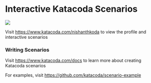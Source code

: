 # Interactive Katacoda Scenarios

[![](http://shields.katacoda.com/katacoda/nishanthkoda/count.svg)](https://www.katacoda.com/nishanthkoda "Get your profile on Katacoda.com")

Visit https://www.katacoda.com/nishanthkoda to view the profile and interactive scenarios

### Writing Scenarios
Visit https://www.katacoda.com/docs to learn more about creating Katacoda scenarios

For examples, visit https://github.com/katacoda/scenario-example
